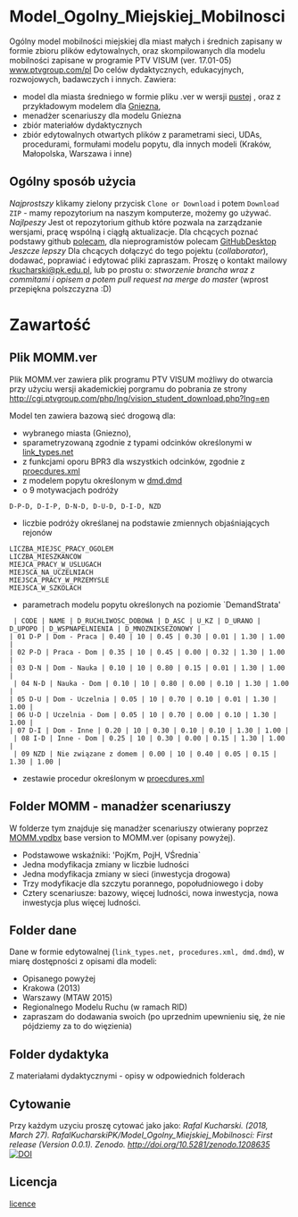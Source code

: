 # Model_Ogolny_Miejskiej_Mobilnosci
Ogólny model mobilności miejskiej dla miast małych i średnich zapisany w formie zbioru plików edytowalnych, oraz skompilowanych dla modelu mobilności zapisane w programie PTV VISUM (ver. 17.01-05) www.ptvgroup.com/pl
Do celów dydaktycznych, edukacyjnych, rozwojowych, badawczych i innych.
Zawiera:
* model dla miasta średniego w formie pliku .ver w wersji [pustej](https://github.com/RafalKucharskiPK/Model_Ogolny_Miejskiej_Mobilnosci/blob/master/MOMM_pusty.ver) , oraz z przykładowym modelem dla [Gniezna](https://github.com/RafalKucharskiPK/Model_Ogolny_Miejskiej_Mobilnosci/blob/master/MOMM.ver), 
* menadżer scenariuszy dla modelu Gniezna
* zbiór materiałów dydaktycznych
* zbiór edytowalnych otwartych plików z parametrami sieci, UDAs, procedurami, formułami modelu popytu, dla innych modeli (Kraków, Małopolska, Warszawa i inne)

## Ogólny sposób użycia

*Najprostszy* klikamy zielony przycisk `Clone or Download` i potem `Download ZIP` - mamy repozytorium na naszym komputerze, możemy go używać.
*Najlpeszy* Jest ot repozytorium github które pozwala na zarządzanie wersjami, pracę wspólną i ciągłą aktualizacje. Dla chcących poznać podstawy github [polecam](https://guides.github.com/activities/hello-world/), dla nieprogramistów polecam [GitHubDesktop](https://desktop.github.com)
*Jeszcze lepszy* Dla chcących dołączyć do tego pojektu (*collaborator*), dodawać, poprawiać i edytować pliki zapraszam. Proszę o kontakt mailowy rkucharski@pk.edu.pl, lub po prostu o: *stworzenie brancha wraz z commitami i opisem a potem pull request na merge do master* (wprost przepiękna polszczyzna :D)

# Zawartość


## Plik MOMM.ver
Plik MOMM.ver zawiera plik programu PTV VISUM możliwy do otwarcia przy użyciu wersji akademickiej porgramu do pobrania ze strony http://cgi.ptvgroup.com/php/lng/vision_student_download.php?lng=en

Model ten zawiera bazową sieć drogową dla:
* wybranego miasta (Gniezno), 
* sparametryzowaną zgodnie z typami odcinków określonymi w [link_types.net](https://github.com/RafalKucharskiPK/Model_Ogolny_Miejskiej_Mobilnosci/blob/master/dane/srednie/link_types.net)
* z funkcjami oporu BPR3 dla wszystkich odcinków, zgodnie z [proecdures.xml](https://github.com/RafalKucharskiPK/Model_Ogolny_Miejskiej_Mobilnosci/blob/master/dane/srednie/procedures.xml)
* z modelem popytu określonym w [dmd.dmd](https://github.com/RafalKucharskiPK/Model_Ogolny_Miejskiej_Mobilnosci/blob/master/dane/srednie/dmd.dmd)
* o 9 motywacjach podróży 
```
D-P-D, D-I-P, D-N-D, D-U-D, D-I-D, NZD
```
* liczbie podróży określanej na podstawie zmiennych objaśniających rejonów 
```
LICZBA_MIEJSC_PRACY_OGOLEM
LICZBA_MIESZKANCOW
MIEJCA_PRACY_W_USLUGACH
MIEJSCA_NA_UCZELNIACH
MIEJSCA_PRACY_W_PRZEMYSLE
MIEJSCA_W_SZKOLACH
```
* parametrach modelu popytu określonych na poziomie `DemandStrata'

```
 | CODE | NAME | D_RUCHLIWOSC_DOBOWA | D_ASC | U_KZ | D_URANO | D_UPOPO | D_WSPNAPELNIENIA | D_MNOZNIKSEZONOWY |
| 01 D-P | Dom - Praca | 0.40 | 10 | 0.45 | 0.30 | 0.01 | 1.30 | 1.00 |
| 02 P-D | Praca - Dom | 0.35 | 10 | 0.45 | 0.00 | 0.32 | 1.30 | 1.00 |
| 03 D-N | Dom - Nauka | 0.10 | 10 | 0.80 | 0.15 | 0.01 | 1.30 | 1.00 |
 | 04 N-D | Nauka - Dom | 0.10 | 10 | 0.80 | 0.00 | 0.10 | 1.30 | 1.00 |
| 05 D-U | Dom - Uczelnia | 0.05 | 10 | 0.70 | 0.10 | 0.01 | 1.30 | 1.00 |
| 06 U-D | Uczelnia - Dom | 0.05 | 10 | 0.70 | 0.00 | 0.10 | 1.30 | 1.00 |
| 07 D-I | Dom - Inne | 0.20 | 10 | 0.30 | 0.10 | 0.10 | 1.30 | 1.00 |
 | 08 I-D | Inne - Dom | 0.25 | 10 | 0.30 | 0.00 | 0.15 | 1.30 | 1.00 |
 | 09 NZD | Nie związane z domem | 0.00 | 10 | 0.40 | 0.05 | 0.15 | 1.30 | 1.00 |
```

* zestawie procedur określonym w [proecdures.xml](https://github.com/RafalKucharskiPK/Model_Ogolny_Miejskiej_Mobilnosci/blob/master/dane/srednie/procedures.xml)


## Folder MOMM - manadżer scenariuszy

W folderze tym znajduje się manadżer scenariuszy otwierany poprzez [MOMM.vpdbx](https://github.com/RafalKucharskiPK/Model_Ogolny_Miejskiej_Mobilnosci/blob/master/MOMM/MOMM.vpdbx) 
base version to MOMM.ver (opisany powyżej).
* Podstawowe wskaźniki: 'PojKm, PojH, VŚrednia`
* Jedna modyfikacja zmiany w liczbie ludności
* Jedna modyfikacja zmiany w sieci (inwestycja drogowa)
* Trzy modyfikacje dla szczytu porannego, popołudniowego i doby
* Cztery scenariusze: bazowy, więcej ludności, nowa inwestycja, nowa inwestycja plus więcej ludności.

## Folder **dane**

Dane w formie edytowalnej (`link_types.net, procedures.xml, dmd.dmd`), w miarę dostępności z opisami  dla modeli:
* Opisanego powyżej
* Krakowa (2013)
* Warszawy (MTAW 2015)
* Regionalnego Modelu Ruchu (w ramach RID)
* zapraszam do dodawania swoich (po uprzednim upewnieniu się, że nie pójdziemy za to do więzienia)

## Folder dydaktyka

Z materiałami dydaktycznymi - opisy w odpowiednich folderach


## Cytowanie 
Przy każdym uzyciu proszę cytować jako jako: *Rafal Kucharski. (2018, March 27). RafalKucharskiPK/Model_Ogolny_Miejskiej_Mobilnosci: First release (Version 0.0.1). Zenodo. http://doi.org/10.5281/zenodo.1208635* [![DOI](https://zenodo.org/badge/126968926.svg)](https://zenodo.org/badge/latestdoi/126968926) 

## Licencja 

[licence](https://github.com/RafalKucharskiPK/Model_Ogolny_Miejskiej_Mobilnosci/blob/master/LICENSE)






